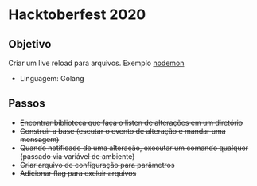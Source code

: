 # Hacktoberfest 2020

## Objetivo

Criar um live reload para arquivos. Exemplo [nodemon](https://github.com/remy/nodemon)

- Linguagem: Golang

## Passos
- <s>Encontrar biblioteca que faça o listen de alterações em um diretório</s>
- <s>Construir a base (escutar o evento de alteração e mandar uma mensagem)</s>
- <s>Quando notificado de uma alteração, executar um comando qualquer (passado via variável de ambiente)</s>
- <s>Criar arquivo de configuração para parâmetros</s>
- <s>Adicionar flag para excluir arquivos</s>
